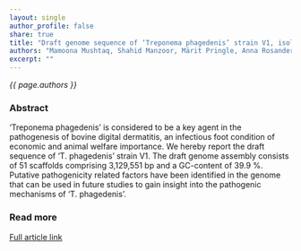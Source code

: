 ```yaml
---
layout: single
author_profile: false
share: true
title: "Draft genome sequence of ‘Treponema phagedenis’ strain V1, isolated from bovine digital dermatitis"
authors: "Mamoona Mushtaq, Shahid Manzoor, Märit Pringle, Anna Rosander and Erik Bongcam-Rudloff"
excerpt: ""
---
```


*{{ page.authors }}*

### Abstract

‘Treponema phagedenis’ is considered to be a key agent in the pathogenesis of
bovine digital dermatitis, an infectious foot condition of economic and animal
welfare importance. We hereby report the draft sequence of ‘T. phagedenis’
strain V1. The draft genome assembly consists of 51 scaffolds comprising
3,129,551 bp and a GC-content of 39.9 %. Putative pathogenicity related factors
have been identified in the genome that can be used in future studies to gain
insight into the pathogenic mechanisms of ‘T. phagedenis’.

### Read more

[Full article link](https://standardsingenomics.biomedcentral.com/articles/10.1186/s40793-015-0059-0)
